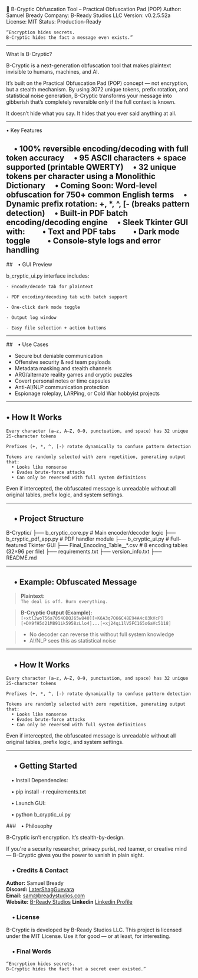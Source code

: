 🔐 B-Cryptic Obfuscation Tool – Practical Obfuscation Pad (POP)
Author: Samuel Bready
Company: B-Ready Studios LLC
Version: v0.2.5.52a
License: MIT
Status: Production-Ready

    “Encryption hides secrets.
    B-Cryptic hides the fact a message even exists.”

---

What Is B-Cryptic?

B-Cryptic is a next-generation obfuscation tool that makes plaintext invisible to humans, machines, and AI.

It’s built on the Practical Obfuscation Pad (POP) concept — not encryption, but a stealth mechanism. By using 3072 unique tokens, prefix rotation, and statistical noise generation, B-Cryptic transforms your message into gibberish that’s completely reversible only if the full context is known.

It doesn’t hide what you say.
It hides that you ever said anything at all.

---

 • Key Features

  • 100% reversible encoding/decoding with full token accuracy
  • 95 ASCII characters + space supported (printable QWERTY)
  • 32 unique tokens per character using a Monolithic Dictionary
  • Coming Soon: Word-level obfuscation for 750+ common English terms
  • Dynamic prefix rotation: +, *, ^, [- (breaks pattern detection)
  • Built-in PDF batch encoding/decoding engine
  • Sleek Tkinter GUI with:
  • Text and PDF tabs
  • Dark mode toggle
  • Console-style logs and error handling
---

## • GUI Preview

b_cryptic_ui.py interface includes:

    - Encode/decode tab for plaintext

    - PDF encoding/decoding tab with batch support

    - One-click dark mode toggle

    - Output log window

    - Easy file selection + action buttons

---

## • Use Cases

- Secure but deniable communication
- Offensive security & red team payloads
- Metadata masking and stealth channels
- ARG/alternate reality games and cryptic puzzles
- Covert personal notes or time capsules
- Anti-AI/NLP communication protection
- Espionage roleplay, LARPing, or Cold War hobbyist projects

---

## • How It Works

    Every character (a–z, A–Z, 0–9, punctuation, and space) has 32 unique 25-character tokens

    Prefixes (+, *, ^, [-) rotate dynamically to confuse pattern detection

    Tokens are randomly selected with zero repetition, generating output that:
      • Looks like nonsense
      • Evades brute-force attacks
      • Can only be reversed with full system definitions

Even if intercepted, the obfuscated message is unreadable without all original tables, prefix logic, and system settings.

---

##  • Project Structure
B-Cryptic/ ├── b_cryptic_core.py # Main encoder/decoder logic ├── b_cryptic_pdf_app.py # PDF handler module ├── b_cryptic_ui.py # Full-featured Tkinter GUI ├── Final_Encoding_Table__*.csv # 8 encoding tables (32×96 per file) ├── requirements.txt ├── version_info.txt ├── README.md


---

##  • Example: Obfuscated Message

> **Plaintext:**  
> `The deal is off. Burn everything.`

> **B-Cryptic Output (Example):**  
> `[+xtl2woT56a7054OBQJ65w840][+K6A3q7O66C48E94A4c03kVcP][+DX9fH5d21M891ik5958zLlo4]...[+xj24qi1lV5FC165o6aVc5118]`
  
> - No decoder can reverse this without full system knowledge  
> - AI/NLP sees this as statistical noise

---

##  • How It Works

    Every character (a–z, A–Z, 0–9, punctuation, and space) has 32 unique 25-character tokens

    Prefixes (+, *, ^, [-) rotate dynamically to confuse pattern detection

    Tokens are randomly selected with zero repetition, generating output that:
      • Looks like nonsense
      • Evades brute-force attacks
      • Can only be reversed with full system definitions

Even if intercepted, the obfuscated message is unreadable without all original tables, prefix logic, and system settings.

---

##  • Getting Started

 • Install Dependencies:

 • pip install -r requirements.txt

 • Launch GUI:

 • python b_cryptic_ui.py


### • Philosophy

B-Cryptic isn’t encryption.
It’s stealth-by-design.

If you're a security researcher, privacy purist, red teamer, or creative mind — B-Cryptic gives you the power to vanish in plain sight.

###  • Credits & Contact

**Author:** Samuel Bready  
**Discord:** [LaterShagGuevara](friend_invitelink.js)  
**Email:** [sam@breadystudios.com](mailto:sam@breadystudios.com)  
**Website:** [B-Ready Studios](https://breadystudios.com)
**Linkedin** [Linkedin Profile](https://www.linkedin.com/in/samuel-bready-615bb5115/)

###  • License

B-Cryptic is developed by B-Ready Studios LLC. 
This project is licensed under the MIT License. Use it for good — or at least, for interesting.

###  • Final Words

    “Encryption hides secrets.
    B-Cryptic hides the fact that a secret ever existed.”
